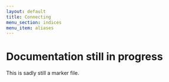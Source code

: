 ```yaml
---
layout: default
title: Connecting
menu_section: indices
menu_item: aliases
---
```



# Documentation still in progress

This is sadly still a marker file.

